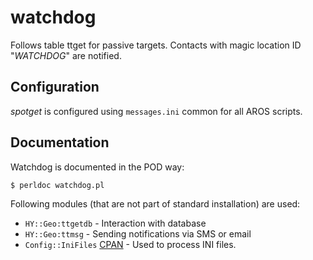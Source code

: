 watchdog
========

Follows table ttget for passive targets. Contacts with magic location ID "_WATCHDOG_" are notified.

Configuration
-------------

*spotget* is configured using `messages.ini` common for all AROS scripts.

Documentation
-------------

Watchdog is documented in the POD way:

`$ perldoc watchdog.pl`
 
Following modules (that are not part of standard installation) are used:
 
* `HY::Geo:ttgetdb` - Interaction with database
* `HY::Geo:ttmsg` - Sending notifications via SMS or email
* `Config::IniFiles` [CPAN](http://search.cpan.org/perldoc?Config::IniFiles) - Used to process INI files. 
